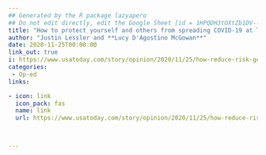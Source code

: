 ```yaml
---
## Generated by the R package lazyapero
## Do not edit directly, edit the Google Sheet [id = 1HPQDH3tOXtZb1DV--8wR9CKAzUz5aywWc2vM3OQ5SrU]
title: "How to protect yourself and others from spreading COVID-19 at Thanksgiving dinner by Justin Lessler and Lucy D'Agostino McGowan"
author: "Justin Lessler and **Lucy D'Agostino McGowan**"
date: 2020-11-25T00:00:00
link_out: true
i: https://www.usatoday.com/story/opinion/2020/11/25/how-reduce-risk-getting-covid-19-thanksgiving-dinner-column/6419700002/
categories:
 - Op-ed
links:

- icon: link
  icon_pack: fas
  name: link
  url: https://www.usatoday.com/story/opinion/2020/11/25/how-reduce-risk-getting-covid-19-thanksgiving-dinner-column/6419700002/



---
```




